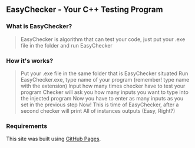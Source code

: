 ## EasyChecker - Your C++ Testing Program

### What is EasyChecker?

> EasyChecker is algorithm that can test your code, just put your .exe file in the folder and run EasyChecker

### How it's works?

> Put your .exe file in the same folder that is EasyChecker situated
> Run EasyChecker.exe, type name of your program (remember! type name with the extension)
> Input how many times checker have to test your program
> Checker will ask you how many inputs you want to type into the injected program
> Now you have to enter as many inputs as you set in the previous step
> Now! This is time of EasyChecker, after a second checker will print
> All of instances outputs (Easy, Right?)

### Requirements

This site was built using [GitHub Pages](https://pages.github.com/). 